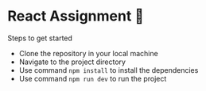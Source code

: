 # React Assignment 💯

Steps to get started

- Clone the repository in your local machine
- Navigate to the project directory
- Use command `npm install` to install the dependencies
- Use command `npm run dev` to run the project
